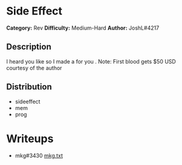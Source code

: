# Side Effect
**Category:** Rev
**Difficulty:** Medium-Hard
**Author:** JoshL#4217

## Description
I heard you like <REDACTED> so I made a <REDACTED> for you <REDACTED>.
Note: First blood gets $50 USD courtesy of the author

## Distribution
- sideeffect
- mem
- prog

# Writeups
- mkg#3430 [mkg.txt](./writeups/mkg.txt)
